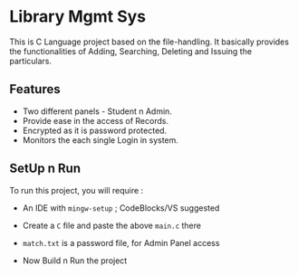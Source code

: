 
# Library Mgmt Sys

This is C Language project based on the file-handling.
It basically provides the functionalities of Adding, Searching, Deleting and Issuing the particulars.


## Features


- Two different panels - Student n Admin.
- Provide ease in the access of Records.
- Encrypted as it is password protected.
- Monitors the each single Login in system. 



## SetUp n Run

To run this project, you will require :

* An IDE with `mingw-setup` ; CodeBlocks/VS suggested

* Create a `C` file and paste the above `main.c` there

* `match.txt` is a password file, for Admin Panel access

* Now Build n Run the project


